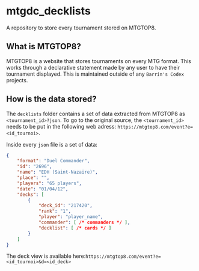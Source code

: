 # mtgdc_decklists
A repository to store every tournament stored on MTGTOP8.

## What is MTGTOP8?
MTGTOP8 is a website that stores tournaments on every MTG format. This works through a declarative statement made by any user to have their tournament displayed. This is maintained outside of any `Barrin's Codex` projects.

## How is the data stored?
The `decklists` folder contains a set of data extracted from MTGTOP8 as `<tournament_id>?json`. To go to the original source, the `<tournament_id>` needs to be put in the following web adress: `https://mtgtop8.com/event?e=<id_tournoi>`.

Inside every `json` file is a set of data:
```json
{
    "format": "Duel Commander",
    "id": "2696",
    "name": "EDH (Saint-Nazaire)",
    "place": "",
    "players": "65 players",
    "date": "01/04/12",
    "decks": [
        {
            "deck_id": "217420",
            "rank": "1",
            "player": "player_name",
            "commander": [ /* commanders */ ],
            "decklist": [ /* cards */ ]
        }
    ]
}
```
The deck view is available here:`https://mtgtop8.com/event?e=<id_tournoi>&d=<id_deck>`
